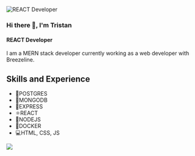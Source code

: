 ![REACT Developer](https://github.com/Darkskittlz/darkmeow-portfolio/blob/master/src/assets/images/headerLogo.png?raw=true)



### Hi there 👋, I'm Tristan

#### REACT Developer

I am a MERN stack developer currently working as a web developer with Breezeline. 

## Skills and Experience

- 📮POSTGRES
- 🍃MONGODB
- 📨EXPRESS
- ⚛REACT
- 🧭NODEJS
- 🐳DOCKER
- 💻HTML, CSS, JS

![](https://github.com/darkskittlz/snk/raw/output/github-contribution-grid-snake.svg)

